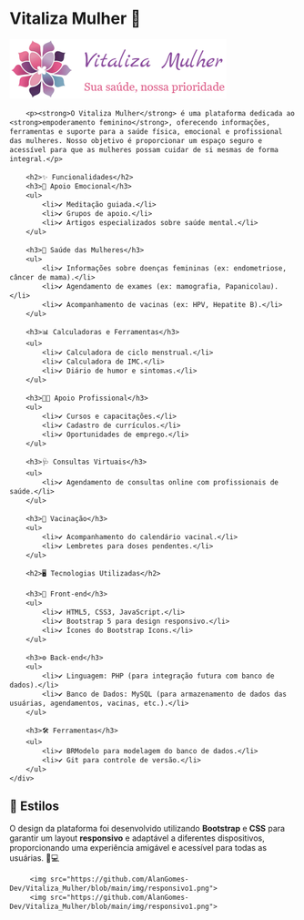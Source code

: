  <div class="container">
        <h1>Vitaliza Mulher 🌸</h1>
        <img src="https://github.com/AlanGomes-Dev/Vitaliza_Mulher/blob/main/img/logo.png">        
        
        <p><strong>O Vitaliza Mulher</strong> é uma plataforma dedicada ao <strong>empoderamento feminino</strong>, oferecendo informações, ferramentas e suporte para a saúde física, emocional e profissional das mulheres. Nosso objetivo é proporcionar um espaço seguro e acessível para que as mulheres possam cuidar de si mesmas de forma integral.</p>
        
        <h2>✨ Funcionalidades</h2>
        <h3>🧘 Apoio Emocional</h3>
        <ul>
            <li>✔️ Meditação guiada.</li>
            <li>✔️ Grupos de apoio.</li>
            <li>✔️ Artigos especializados sobre saúde mental.</li>
        </ul>
        
        <h3>💖 Saúde das Mulheres</h3>
        <ul>
            <li>✔️ Informações sobre doenças femininas (ex: endometriose, câncer de mama).</li>
            <li>✔️ Agendamento de exames (ex: mamografia, Papanicolau).</li>
            <li>✔️ Acompanhamento de vacinas (ex: HPV, Hepatite B).</li>
        </ul>
        
        <h3>📊 Calculadoras e Ferramentas</h3>
        <ul>
            <li>✔️ Calculadora de ciclo menstrual.</li>
            <li>✔️ Calculadora de IMC.</li>
            <li>✔️ Diário de humor e sintomas.</li>
        </ul>
        
        <h3>👩‍💼 Apoio Profissional</h3>
        <ul>
            <li>✔️ Cursos e capacitações.</li>
            <li>✔️ Cadastro de currículos.</li>
            <li>✔️ Oportunidades de emprego.</li>
        </ul>
        
        <h3>🩺 Consultas Virtuais</h3>
        <ul>
            <li>✔️ Agendamento de consultas online com profissionais de saúde.</li>
        </ul>
        
        <h3>💉 Vacinação</h3>
        <ul>
            <li>✔️ Acompanhamento do calendário vacinal.</li>
            <li>✔️ Lembretes para doses pendentes.</li>
        </ul>
        
        <h2>🖥️ Tecnologias Utilizadas</h2>
        
        <h3>🎨 Front-end</h3>
        <ul>
            <li>✔️ HTML5, CSS3, JavaScript.</li>
            <li>✔️ Bootstrap 5 para design responsivo.</li>
            <li>✔️ Ícones do Bootstrap Icons.</li>
        </ul>
        
        <h3>⚙️ Back-end</h3>
        <ul>
            <li>✔️ Linguagem: PHP (para integração futura com banco de dados).</li>
            <li>✔️ Banco de Dados: MySQL (para armazenamento de dados das usuárias, agendamentos, vacinas, etc.).</li>
        </ul>
            
        <h3>🛠️ Ferramentas</h3>
        <ul>
            <li>✔️ BRModelo para modelagem do banco de dados.</li>
            <li>✔️ Git para controle de versão.</li>
        </ul>
    </div>
<h2>🎨 Estilos</h2>
        <p>O design da plataforma foi desenvolvido utilizando <strong>Bootstrap</strong> e <strong>CSS</strong> para garantir um layout <strong>responsivo</strong> e adaptável a diferentes dispositivos, proporcionando uma experiência amigável e acessível para todas as usuárias. 📱💻</p>

         <img src="https://github.com/AlanGomes-Dev/Vitaliza_Mulher/blob/main/img/responsivo1.png">
         <img src="https://github.com/AlanGomes-Dev/Vitaliza_Mulher/blob/main/img/responsivo1.png">
